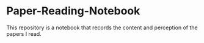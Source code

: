 # Paper-Reading-Notebook
This repository is a notebook that records the content and perception of the papers I read.
